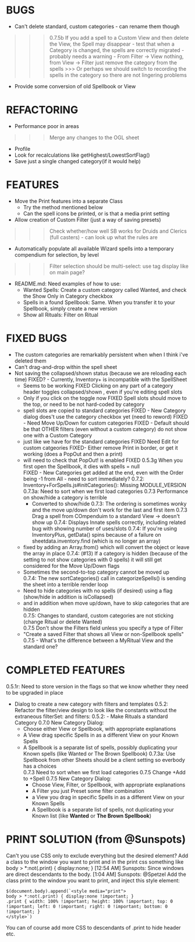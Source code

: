 # BUGS
- Can't delete standard, custom categories - can rename them though
>>> 0.7.5b If you add a spell to a Custom View and then delete the View, the Spell may disappear
    - test that when a Category is changed, the spells are correctly migrated
    - probably needs a warning
    - From Filter -> View nothing, from View -> Filter just remove the category from the spells
    >>> Or perhaps we should switch to recording the spells in the category so there are not lingering problems
- Provide some conversion of old Spellbook or View    

# REFACTORING
- Performance poor in areas
>>> Merge any changes to the OGL sheet
- Profile
- Look for recalculations like getHighest/LowestSortFlag()
- Save just a single changed category(if it would help)

# FEATURES
- Move the Print features into a separate Class
    - Try the method mentioned below
    - Can the spell icons be printed, or is that a media print setting
- Allow creation of Custom Filter (just a way of saving presets)
>>> Check whether/how well SB works for Druids and Clerics (full casters)
    - can look up what the rules are
- Automatically populate all available Wizard spells into a temporary compendium for selection, by level

>>> Filter selection should be multi-select: use tag display like on main page?

- README.md:  Need examples of how to use:
    - Wanted Spells: Create a custom category called Wanted, and check the Show Only in Category checkbox
    - Spells in a found Spellbook: Same. When you transfer it to your Spellbook, simply create a new version
    - Show all Rituals: Filter on Ritual

# FIXED BUGS
- The custom categories are remarkably persistent when when I think i've deleted them
- Can't drag-and-drop within the spell sheet
- Not saving the collapsed/shown status (because we are reloading each time)
FIXED? - Currently, Inventory+ is incompatible with the SpellSheet
    - Seems to be working
FIXED Clicking on  any part of a category header toggles collapsed/shown , even if you're editing spell slots
    - Only if you click on the toggle now
FIXED Spell slots should move to the top, or need to be not hard-coded by category
    - spell slots are copied to standard categories
FIXED - New Category dialog does't use the category checkbox yet (need to reword)
FIXED - Need Move Up/Down for custom categories
FIXED - Default should be that OTHER filters (even without a custom category) do not show one with a Custom Category
    - just like we have for the standard categories
FIXED Need Edit for custom catgeories
FIXED- Either remove Print in border, or get it working (does a PopOut and then a print)
    - will need to check that PopOut! is enabled
FIXED 0.5.3g When you first open the Spellbook, it dies with spells = null    
FIXED - New Categories get added at the end, even with the Order being -1 from All - need to sort immediately?
0.7.2: Inventory+ForSpells.js#initCategories(): Missing MODULE_VERSION 
0.7.3a: Need to sort when we first load categories 
0.7.3 Performance on show/hide a category is terrible
        - Converted to show/hide
0.7.3: The ordering is sometimes wonky and the move up/down don't work for the last and first item
0.7.3 Drag a spell from COmpenduim to a standard View -> doesn't show up
0.7.4: Displays Innate spells correctly, including related bug with showing number of uses/slots
0.7.4: If you're using InventoryPlus, getData() spins because of a failure on sheetdata.inventory.find (which is no longer an array)
    - fixed by adding an Array.from() which will convert the object or leave the array in place
0.7.4: (#13) If a category is hidden (because of the setting to not show categories with 0 spells) it will still get considered for the Move Up/Down flags
    - Sometimes the second-to-top category cannot be moved up   
0.7.4: The new sortCategories() call in categorizeSpells() is sending the sheet into a terrible render loop
    - Need to hide categories with no spells (if desired) using a flag (show/hide in addition is isCollapsed)
    - and in addition when move up/down, have to skip categories that are hidden     
0.7.5: Changes to standard, custom categories are not sticking (change Ritual or delete Wanted)    
0.7.5 Don't show the Filters field unless you specify a type of Filter
    - "Create a saved Filter that shows all View or non-Spellbook spells"
0.7.5 - What's the difference between a MyRitual View and the standard one?


# COMPLETED FEATURES
0.5.1r:  Need to store version in the flags so that we know whether they need to be upgraded in place    
- Dialog to create a new category with filters and templates
0.5.2: Refactor the filter/view design to look like the constants without the extraneous filterSet: and filters:
0.5.2: - Make Rituals a standard Category
0.7.0 New Category Dialog:
    - Choose either View or Spellbook, with appropriate explanations
    - A View drag specific Spells in as a different View on your Known Spells
    - A Spellbook is a separate list of spells, possibly duplicating your Known spells (like Wanted or The Brown Spellbook)
0.7.3a: Use Spellbook from other Sheets should be a client setting so everbody has a choices   
0.7.3 Need to sort when we first load categories 
0.7.5 Change +Add to +Spell 
0.7.5 New Category Dialog:
        - Choose View, Filter, or Spellbook, with appropriate explanations
        - A Filter you just Preset some filter combination
        - a View you drag in specific Spells in as a different View on your Known Spells
        - A Spellbook is a separate list of spells, not duplicating your Known list (like **Wanted** or **The Brown Spellbook**)

# PRINT SOLUTION (from @Sunspots)
Can't you use CSS only to exclude everything but the desired element? Add a class to the window you want to print and in the print css something like
body > *:not(.print) { display:none; } 
[12:54 AM] Sunspots: Since windows are direct descendants to the body.
[1:04 AM] Sunspots: @Spetzel Add the class print to the window you want to print, and inject this style element:

    $(document.body).append(`<style media="print">
    body > *:not(.print) { display:none !important; }
    .print { width: 100% !important; height: 100% !important; top: 0 !important; left: 0 !important; right: 0 !important; bottom: 0 !important; }
    </style>`)

You can of course add more CSS to descendants of .print to hide header etc.